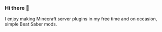 ### Hi there 👋

I enjoy making Minecraft server plugins in my free time and on occasion, simple Beat Saber mods.
